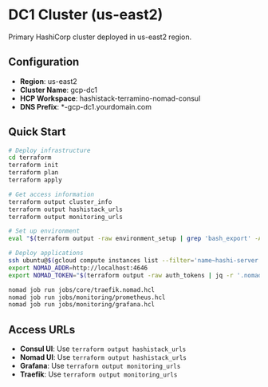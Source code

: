 # DC1 Cluster (us-east2)

Primary HashiCorp cluster deployed in us-east2 region.

## Configuration

- **Region**: us-east2
- **Cluster Name**: gcp-dc1
- **HCP Workspace**: hashistack-terramino-nomad-consul
- **DNS Prefix**: *-gcp-dc1.yourdomain.com

## Quick Start

```bash
# Deploy infrastructure
cd terraform
terraform init
terraform plan
terraform apply

# Get access information
terraform output cluster_info
terraform output hashistack_urls
terraform output monitoring_urls

# Set up environment
eval "$(terraform output -raw environment_setup | grep 'bash_export' -A 10)"

# Deploy applications
ssh ubuntu@$(gcloud compute instances list --filter='name~hashi-server' --format='value(natIP)' --limit=1)
export NOMAD_ADDR=http://localhost:4646
export NOMAD_TOKEN="$(terraform output -raw auth_tokens | jq -r '.nomad_token')"

nomad job run jobs/core/traefik.nomad.hcl
nomad job run jobs/monitoring/prometheus.hcl
nomad job run jobs/monitoring/grafana.hcl
```

## Access URLs

- **Consul UI**: Use `terraform output hashistack_urls`
- **Nomad UI**: Use `terraform output hashistack_urls`
- **Grafana**: Use `terraform output monitoring_urls`
- **Traefik**: Use `terraform output monitoring_urls`